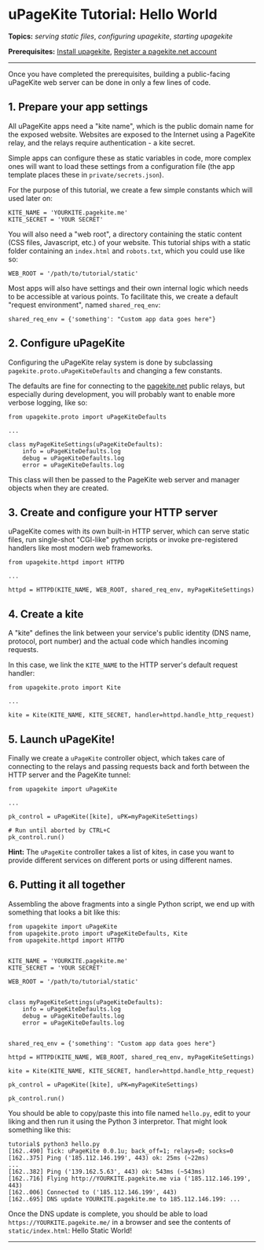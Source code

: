# uPageKite Tutorial: Hello World

**Topics:**
 *serving static files*,
 *configuring upagekite*,
 *starting upagekite*

**Prerequisites:**
 [Install upagekite](../README.md),
 [Register a pagekite.net account](https://pagekite.net/signup/)

-----------------------------------------------------------------------------

Once you have completed the prerequisites, building a public-facing uPageKite
web server can be done in only a few lines of code.


## 1. Prepare your app settings

All uPageKite apps need a "kite name", which is the public domain name for
the exposed website. Websites are exposed to the Internet using a PageKite
relay, and the relays require authentication - a kite secret.

Simple apps can configure these as static variables in code, more complex
ones will want to load these settings from a configuration file (the app
template places these in `private/secrets.json`).

For the purpose of this tutorial, we create a few simple constants which
will used later on:

    KITE_NAME = 'YOURKITE.pagekite.me'
    KITE_SECRET = 'YOUR SECRET'

You will also need a "web root", a directory containing the static content
(CSS files, Javascript, etc.) of your website. This tutorial ships with a
static folder containing an `index.html` and `robots.txt`, which you could
use like so:

    WEB_ROOT = '/path/to/tutorial/static'

Most apps will also have settings and their own internal logic which needs
to be accessible at various points. To facilitate this, we create a default
"request environment", named `shared_req_env`:

    shared_req_env = {'something': "Custom app data goes here"}


## 2. Configure uPageKite

Configuring the uPageKite relay system is done by subclassing
`pagekite.proto.uPageKiteDefaults` and changing a few constants.

The defaults are fine for connecting to the
[pagekite.net](https://pagekite.net/) public relays, but especially during
development, you will probably want to enable more verbose logging, like so:

    from upagekite.proto import uPageKiteDefaults

    ...

    class myPageKiteSettings(uPageKiteDefaults):
        info = uPageKiteDefaults.log
        debug = uPageKiteDefaults.log
        error = uPageKiteDefaults.log

This class will then be passed to the PageKite web server and manager objects
when they are created.


## 3. Create and configure your HTTP server

uPageKite comes with its own built-in HTTP server, which can serve static
files, run single-shot "CGI-like" python scripts or invoke pre-registered
handlers like most modern web frameworks.

    from upagekite.httpd import HTTPD

    ...

    httpd = HTTPD(KITE_NAME, WEB_ROOT, shared_req_env, myPageKiteSettings)


## 4. Create a kite

A "kite" defines the link between your service's public identity (DNS name,
protocol, port number) and the actual code which handles incoming requests.

In this case, we link the `KITE_NAME` to the HTTP server's default request
handler:

    from upagekite.proto import Kite

    ...

    kite = Kite(KITE_NAME, KITE_SECRET, handler=httpd.handle_http_request)


## 5. Launch uPageKite!

Finally we create a `uPageKite` controller object, which takes care of
connecting to the relays and passing requests back and forth between the
HTTP server and the PageKite tunnel:

    from upagekite import uPageKite

    ...

    pk_control = uPageKite([kite], uPK=myPageKiteSettings)

    # Run until aborted by CTRL+C
    pk_control.run()

**Hint:** The `uPageKite` controller takes a list of kites, in case you
want to provide different services on different ports or using different
names.


## 6. Putting it all together

Assembling the above fragments into a single Python script, we end up with
something that looks a bit like this:

    from upagekite import uPageKite
    from upagekite.proto import uPageKiteDefaults, Kite
    from upagekite.httpd import HTTPD


    KITE_NAME = 'YOURKITE.pagekite.me'
    KITE_SECRET = 'YOUR SECRET'

    WEB_ROOT = '/path/to/tutorial/static'


    class myPageKiteSettings(uPageKiteDefaults):
        info = uPageKiteDefaults.log
        debug = uPageKiteDefaults.log
        error = uPageKiteDefaults.log


    shared_req_env = {'something': "Custom app data goes here"}

    httpd = HTTPD(KITE_NAME, WEB_ROOT, shared_req_env, myPageKiteSettings)

    kite = Kite(KITE_NAME, KITE_SECRET, handler=httpd.handle_http_request)

    pk_control = uPageKite([kite], uPK=myPageKiteSettings)

    pk_control.run()

You should be able to copy/paste this into file named `hello.py`, edit
to your liking and then run it using the Python 3 interpretor. That
might look something like this:

    tutorial$ python3 hello.py
    [162..490] Tick: uPageKite 0.0.1u; back_off=1; relays=0; socks=0
    [162..375] Ping ('185.112.146.199', 443) ok: 25ms (~22ms)
    ...
    [162..382] Ping ('139.162.5.63', 443) ok: 543ms (~543ms)
    [162..716] Flying http://YOURKITE.pagekite.me via ('185.112.146.199', 443)
    [162..006] Connected to ('185.112.146.199', 443)
    [162..695] DNS update YOURKITE.pagekite.me to 185.112.146.199: ...

Once the DNS update is complete, you should be able to load
`https://YOURKITE.pagekite.me/` in a browser and see the contents of
`static/index.html`: Hello Static World!

-----------------------------------------------------------------------------
